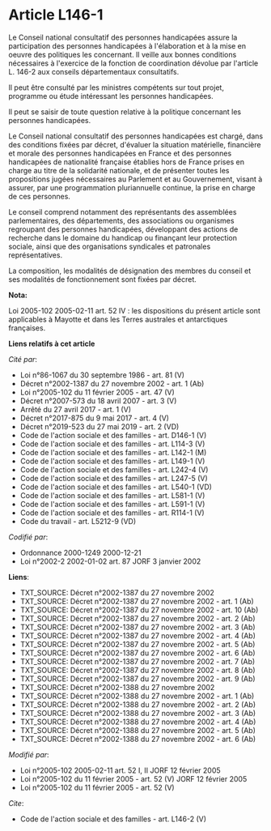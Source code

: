 # Article L146-1

Le Conseil national consultatif des personnes handicapées assure la participation des personnes handicapées à l'élaboration
et à la mise en oeuvre des politiques les concernant. Il veille aux bonnes conditions nécessaires à l'exercice de la fonction
de coordination dévolue par l'article L. 146-2 aux conseils départementaux consultatifs. 

Il peut être consulté par les ministres compétents sur tout projet, programme ou étude intéressant les personnes
handicapées. 

Il peut se saisir de toute question relative à la politique concernant les personnes handicapées. 

Le Conseil national consultatif des personnes handicapées est chargé, dans des conditions fixées par décret, d'évaluer la
situation matérielle, financière et morale des personnes handicapées en France et des personnes handicapées de nationalité
française établies hors de France prises en charge au titre de la solidarité nationale, et de présenter toutes les
propositions jugées nécessaires au Parlement et au Gouvernement, visant à assurer, par une programmation pluriannuelle
continue, la prise en charge de ces personnes. 

Le conseil comprend notamment des représentants des assemblées parlementaires, des départements, des associations ou
organismes regroupant des personnes handicapées, développant des actions de recherche dans le domaine du handicap ou
finançant leur protection sociale, ainsi que des organisations syndicales et patronales représentatives. 

La composition, les modalités de désignation des membres du conseil et ses modalités de fonctionnement sont fixées par
décret.

**Nota:**

Loi 2005-102 2005-02-11 art. 52 IV : les dispositions du présent article sont applicables à Mayotte et dans les Terres
australes et antarctiques françaises.

**Liens relatifs à cet article**

_Cité par_:

  - Loi n°86-1067 du 30 septembre 1986 - art. 81 (V)
  - Décret n°2002-1387 du 27 novembre 2002 - art. 1 (Ab)
  - Loi n°2005-102 du 11 février 2005 - art. 47 (V)
  - Décret n°2007-573 du 18 avril 2007 - art. 3 (V)
  - Arrêté du 27 avril 2017 - art. 1 (V)
  - Décret n°2017-875 du 9 mai 2017 - art. 4 (V)
  - Décret n°2019-523 du 27 mai 2019 - art. 2 (VD)
  - Code de l'action sociale et des familles - art. D146-1 (V)
  - Code de l'action sociale et des familles - art. L114-3 (V)
  - Code de l'action sociale et des familles - art. L142-1 (M)
  - Code de l'action sociale et des familles - art. L149-1 (V)
  - Code de l'action sociale et des familles - art. L242-4 (V)
  - Code de l'action sociale et des familles - art. L247-5 (V)
  - Code de l'action sociale et des familles - art. L540-1 (VD)
  - Code de l'action sociale et des familles - art. L581-1 (V)
  - Code de l'action sociale et des familles - art. L591-1 (V)
  - Code de l'action sociale et des familles - art. R114-1 (V)
  - Code du travail - art. L5212-9 (VD)

_Codifié par_:

  - Ordonnance 2000-1249 2000-12-21
  - Loi n°2002-2 2002-01-02 art. 87 JORF 3 janvier 2002

**Liens**:

  - TXT_SOURCE: Décret n°2002-1387 du 27 novembre 2002
  - TXT_SOURCE: Décret n°2002-1387 du 27 novembre 2002 - art. 1 (Ab)
  - TXT_SOURCE: Décret n°2002-1387 du 27 novembre 2002 - art. 10 (Ab)
  - TXT_SOURCE: Décret n°2002-1387 du 27 novembre 2002 - art. 2 (Ab)
  - TXT_SOURCE: Décret n°2002-1387 du 27 novembre 2002 - art. 3 (Ab)
  - TXT_SOURCE: Décret n°2002-1387 du 27 novembre 2002 - art. 4 (Ab)
  - TXT_SOURCE: Décret n°2002-1387 du 27 novembre 2002 - art. 5 (Ab)
  - TXT_SOURCE: Décret n°2002-1387 du 27 novembre 2002 - art. 6 (Ab)
  - TXT_SOURCE: Décret n°2002-1387 du 27 novembre 2002 - art. 7 (Ab)
  - TXT_SOURCE: Décret n°2002-1387 du 27 novembre 2002 - art. 8 (Ab)
  - TXT_SOURCE: Décret n°2002-1387 du 27 novembre 2002 - art. 9 (Ab)
  - TXT_SOURCE: Décret n°2002-1388 du 27 novembre 2002
  - TXT_SOURCE: Décret n°2002-1388 du 27 novembre 2002 - art. 1 (Ab)
  - TXT_SOURCE: Décret n°2002-1388 du 27 novembre 2002 - art. 2 (Ab)
  - TXT_SOURCE: Décret n°2002-1388 du 27 novembre 2002 - art. 3 (Ab)
  - TXT_SOURCE: Décret n°2002-1388 du 27 novembre 2002 - art. 4 (Ab)
  - TXT_SOURCE: Décret n°2002-1388 du 27 novembre 2002 - art. 5 (Ab)
  - TXT_SOURCE: Décret n°2002-1388 du 27 novembre 2002 - art. 6 (Ab)

_Modifié par_:

  - Loi n°2005-102 2005-02-11 art. 52 I, II JORF 12 février 2005
  - Loi n°2005-102 du 11 février 2005 - art. 52 (V) JORF 12 février 2005
  - Loi n°2005-102 du 11 février 2005 - art. 52 (V)

_Cite_:

  - Code de l'action sociale et des familles - art. L146-2 (V)
